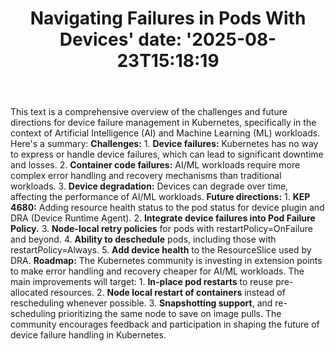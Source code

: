 ﻿---
title: "Navigating Failures in Pods With Devices'
date: '2025-08-23T15:18:19"
category: "Markets"
summary: ""
slug: "navigating failures in pods with devices"
source_urls:
  - "https://kubernetes.io/blog/2025/07/03/navigating-failures-in-pods-with-devices/"
seo:
  title: "Navigating Failures in Pods With Devices | Hash n Hedge'
  description: '"
  keywords: ["news", "markets", "brief"]
---
This text is a comprehensive overview of the challenges and future directions for device failure management in Kubernetes, specifically in the context of Artificial Intelligence (AI) and Machine Learning (ML) workloads. Here's a summary:  **Challenges:**  1. **Device failures:** Kubernetes has no way to express or handle device failures, which can lead to significant downtime and losses. 2. **Container code failures:** AI/ML workloads require more complex error handling and recovery mechanisms than traditional workloads. 3. **Device degradation:** Devices can degrade over time, affecting the performance of AI/ML workloads.  **Future directions:**  1. **KEP 4680:** Adding resource health status to the pod status for device plugin and DRA (Device Runtime Agent). 2. **Integrate device failures into Pod Failure Policy.** 3. **Node-local retry policies** for pods with restartPolicy=OnFailure and beyond. 4. **Ability to deschedule** pods, including those with restartPolicy=Always. 5. **Add device health** to the ResourceSlice used by DRA.  **Roadmap:**  The Kubernetes community is investing in extension points to make error handling and recovery cheaper for AI/ML workloads. The main improvements will target:  1. **In-place pod restarts** to reuse pre-allocated resources. 2. **Node local restart of containers** instead of rescheduling whenever possible. 3. **Snapshotting support**, and re-scheduling prioritizing the same node to save on image pulls.  The community encourages feedback and participation in shaping the future of device failure handling in Kubernetes. 
